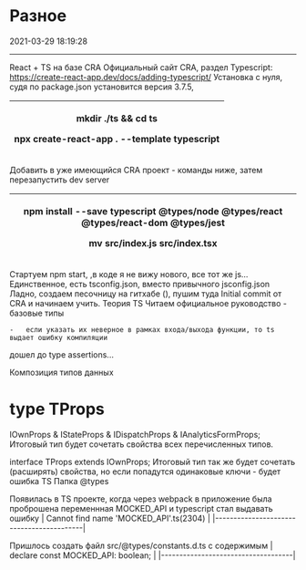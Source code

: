 ﻿# Разное
2021-03-29 18:19:28
            
---


React + TS на базе CRA
Официальный сайт CRA, раздел Typescript: <https://create-react-app.dev/docs/adding-typescript/>
Установка с нуля, судя по package.json установится версия 3.7.5,

<table><colgroup><col style="width: 100%" /></colgroup><thead><tr class="header"><th><p>mkdir ./ts &amp;&amp; cd ts</p><p>npx create-react-app . --template typescript</p></th></tr></thead><tbody></tbody></table>
Добавить в уже имеющийся CRA проект - команды ниже, затем перезапустить dev server
<table><colgroup><col style="width: 100%" /></colgroup><thead><tr class="header"><th><p>npm install --save typescript @types/node @types/react @types/react-dom @types/jest</p><p>mv src/index.js src/index.tsx</p></th></tr></thead><tbody></tbody></table>
Стартуем npm start, <http://localhost:3000/> ,в коде я не вижу нового, все тот же js... Единственное, есть tsconfig.json, вместо привычного jsconfig.json
Ладно, создаем песочницу на гитхабе (<https://github.com/koutsenko/ts-playground>), пушим туда Initial commit от CRA и начинаем учить.
Теория TS
Читаем официальное руководство <http://typescript-lang.ru/docs/>
-   базовые типы

    -   если указать их неверное в рамках входа/выхода функции, то ts выдает ошибку компиляции
дошел до type assertions...




Композиция типов данных


type
TProps
=
IOwnProps
&
IStateProps
&
IDispatchProps
&
IAnalyticsFormProps;
Итоговый тип будет сочетать свойства всех перечисленных типов.


interface TProps extends IOwnProps;
Итоговый тип так же будет сочетать (расширять) свойства, но если попадутся одинаковые ключи - будет ошибка TS
Папка @types


Появилась в TS проекте, когда через webpack в приложение была проброшена переменнная MOCKED_API и typescript стал выдавать ошибку
| Cannot find name 'MOCKED_API'.ts(2304) |
|------------------------------------------|


Пришлось создать файл src/@types/constants.d.ts с содержимым
| declare const MOCKED_API: boolean; |
|------------------------------------|




